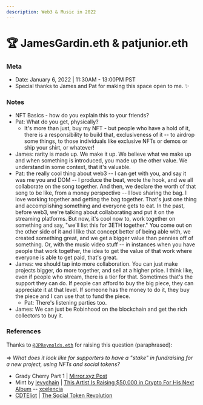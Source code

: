 ```yaml
---
description: Web3 & Music in 2022
---
```


# 🏆 JamesGardin.eth & patjunior.eth

### Meta

* Date: January 6, 2022 | 11:30AM - 13:00PM PST&#x20;
* Special thanks to James and Pat for making this space open to me. :sparkles:

### Notes

* NFT Basics - how do you explain this to your friends?
* Pat: What do you get, physically?&#x20;
  * It's more than just, buy my NFT - but people who have a hold of it, there is a responsibility to build that, exclusiveness of it -- to airdrop some things, to those individuals like exclusive NFTs or demos or ship your shirt, or whatever!
* James: rarity is made up. We make it up. We believe what we make up and when something is introduced, you made up the other value. We understand in some context, that it's valuable.&#x20;
* Pat: the really cool thing about web3 -- I can get with you, and say it was me you and DOM -- I produce the beat, wrote the hook, and we all collaborate on the song together. And then, we declare the worth of that song to be like, from a money perspective -- I love sharing the bag. I love working together and getting the bag together. That's just one thing and accomplishing something and everyone gets to eat. In the past, before web3, we're talking about collaborating and put it on the streaming platforms. But now, it's cool now to, work together on something and say, "we'll list this for 3ETH together." You come out on the other side of it and I like that concept better of being able with, we created something great, and we get a bigger value than pennies off of something. Or, with the music video stuff -- in instances when you have people that work together, the idea to get the value of that work where everyone is able to get paid, that's great.
* James: we should tap into more collaboration. You can just make projects bigger, do more together, and sell at a higher price. I think like, even if people who stream, there is a tier for that. Sometimes that's the support they can do. If people can afford to buy the big piece, they can appreciate it at that level. If someone has the money to do it, they buy the piece and I can use that to fund the piece.&#x20;
  * Pat: There's listening parties too.
* James: We can just be Robinhood on the blockchain and get the rich collectors to buy it.

### References

Thanks to [`@JPReynolds.eth`](https://twitter.com/OfficiallyJP\_) for raising this question (paraphrased):\
\
\=> _What does it look like for supporters to have a "stake" in fundraising for a new project, using NFTs and social tokens?_

* Grady Cherry Part 1 | [Mirror.xyz Post](https://mirror.xyz/0xe6445bd1d9674fE7fbEdAD2F56F3B1eAEA1b029e/crowdfunds/0x7a9D827648951fD776db1af5678C852EEA73F087)
* Mint by [levychain](https://twitter.com/levychain) | [This Artist Is Raising $50,000 in Crypto For His Next Album](https://podcasts.apple.com/us/podcast/this-artist-is-raising-%2450-000-in-crypto-for-his-next-album/id1575762146?i=1000546537615) -- [xcelencia](https://www.xcelencia.net)
* [CDTEliot](https://twitter.com/cdteliot) | [The Social Token Revolution](https://www.amazon.com/Social-Token-Revolution-revolutionize-together-ebook/dp/B09NGSZRBG)

